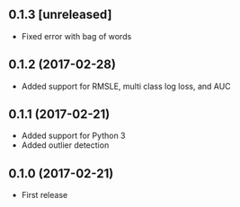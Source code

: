 ## 0.1.3 [unreleased]

- Fixed error with bag of words

## 0.1.2 (2017-02-28)

- Added support for RMSLE, multi class log loss, and AUC

## 0.1.1 (2017-02-21)

- Added support for Python 3
- Added outlier detection

## 0.1.0 (2017-02-21)

- First release

